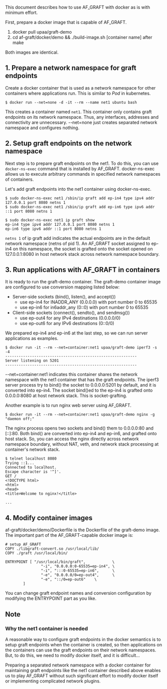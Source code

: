 


This document describes how to use AF_GRAFT with docker as is with
minimum effort.

First, prepare a docker image that is capable of AF_GRAFT.
1. docker pull upaa/graft-demo
2. cd af-graft/docker/demo && ./build-image.sh [container name] after make

Both images are identical.


## 1. Prepare a network namespace for graft endpoints

Create a docker container that is used as a network namespace for
other containers where applications run. This is similar to _Pod_ in
kubernetes.


```shell-session
$ docker run --net=none -d -it --rm --name net1 ubuntu bash
```

This creates a container named `net1`. This container only contains
graft endpoints on its network namespace. Thus, any interfaces,
addresses and connectivity are unnecessary. --net=none just creates
separated network namespace and configures nothing.



## 2. Setup graft endpoints on the network namespace

Next step is to prepare graft endpoints on the net1. To do this, you
can use `docker-ns-exec` command that is installed by AF_GRAFT.
docker-ns-exec allows us to execute arbitrary commands in specified
network namespaces of containers.


Let's add graft endpoints into the net1 container using docker-ns-exec.
```shell-session
$ sudo docker-ns-exec net1 /sbin/ip graft add ep-in4 type ipv4 addr 127.0.0.1 port 8080 netns 1
$ sudo docker-ns-exec net1 /sbin/ip graft add ep-in6 type ipv6 addr ::1 port 8080 netns 1

$ sudo docker-ns-exec net1 ip graft show
ep-in4 type ipv4 addr 127.0.0.1 port 8080 netns 1 
ep-in6 type ipv6 addr ::1 port 8080 netns 1
```

`netns 1` of ip graft add indicates the actual endpoints are in the
default network namespace (netns of pid 1). An AF_GRAFT socket
assigned to ep-in4 on this namespace, the socket is grafted onto the
socket opened on 127.0.0.1:8080 in host network stack across network
namespace boundary.



## 3. Run applications with AF_GRAFT in containers

It is ready to run the graft-demo container. The graft-demo container
image are configured to use conversion mapping listed below:

- Server-side sockets (bind(), listen(), and accept())
    - use ep-in4 for INADDR_ANY (0.0.0.0) with port number 0 to 65535
    - use ep-in6 for in6addr_any (0::0) with port number 0 to 65535
- Client-side sockets (connect(), sendto(),  and sendmsg())
    - use ep-out4 for any IPv4 destinations (0.0.0.0/0)
    - use ep-out6 for any IPv6 destinations (0::0/0)


We prepared ep-in4 and ep-in6 at the last step, so we can run server
applications as examples.

```shell-session
$ docker run -it --rm --net=container:net1 upaa/graft-demo iperf3 -s -4 
-----------------------------------------------------------
Server listening on 5201
-----------------------------------------------------------
```

--net=container:net1 indicates this container shares the network
namespace with the net1 container that has the graft endpoints.  The
iperf3 server process try to bind() the socket to 0.0.0.0:5201 by
default, and it is converted into ep-in4. The socket bind()ed to the
ep-in4 is grafted onto 0.0.0.0:8080 at host network stack. This is
socket-grafting.


Another example is to run nginx web server using AF_GRAFT.

```shell-session
$ docker run -it --rm --net=container:net1 upaa/graft-demo nginx -g "daemon off;"
```


The nginx process opens two sockets and bind() them to 0.0.0.0:80 and
[::]:80. Both bind() are converted into ep-in4 and ep-in6, and grafted
onto host stack. So, you can access the nginx directly across network
namespace boundary, without NAT, veth, and network stack processing at
container's network stack.

```shell-session
$ telnet localhost 8080
Trying ::1...
Connected to localhost.
Escape character is '^]'.
GET /
<!DOCTYPE html>
<html>
<head>
<title>Welcome to nginx!</title>

...
```


## 4. Modify container images

af-graft/docker/demo/Dockerfile is the Dockerfile of the graft-demo
image. The important part of the AF_GRAFT-capable docker image is:

```
# setup AF_GRAFT
COPY ./libgraft-convert.so /usr/local/lib/
COPY ./graft /usr/local/bin/

ENTRYPOINT [ "/usr/local/bin/graft",            \
                "-i", "0.0.0.0:0-65535=ep-in4", \
                "-i", ":::0-65535=ep-in6",      \
                "-e", "0.0.0.0/0=ep-out4",      \
                "-e", "::/0=ep-out6"    \
        ]
```

You can change graft endpoint names and conversion configuration by
modifying the ENTRYPOINT part as you like.



## Note

### Why the net1 container is needed

A reasonable way to configure graft endpoints in the docker semantics
is to setup graft endpoints when the container is created, so then
applications on the containers can use the graft endpoints on their
network namespaces. But, to do this, we need to modify docker itself,
and it is difficult...

Preparing a separated network namespace with a docker container for
maintaining graft endpoints like the net1 container described above
enables us to play AF_GRAFT without such significant effort to modify
docker itself or implementing complicated network plugins.
